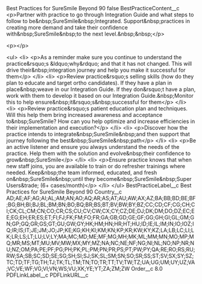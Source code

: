 <?xml version="1.0" encoding="UTF-8"?>
<CustomMetadata xmlns="http://soap.sforce.com/2006/04/metadata" xmlns:xsi="http://www.w3.org/2001/XMLSchema-instance" xmlns:xsd="http://www.w3.org/2001/XMLSchema">
    <label>Best Practices for SureSmile Beyond 90</label>
    <protected>false</protected>
    <values>
        <field>BestPracticeContent__c</field>
        <value xsi:type="xsd:string">&lt;p&gt;Partner with practice to go through Integration Guide and what steps to follow to be&amp;nbsp;SureSmile&amp;nbsp;Integrated. Support&amp;nbsp;practices in creating more demand and take their confidence with&amp;nbsp;SureSmile&amp;nbsp;to the next level.&amp;nbsp;&amp;nbsp;​&lt;/p&gt;

&lt;p&gt;​&lt;/p&gt;

&lt;ul&gt;
	&lt;li&gt;
	&lt;p&gt;As a reminder make sure you continue to understand the practice&amp;rsquo;s &amp;ldquo;why&amp;rdquo; and that it has not changed. This will drive their&amp;nbsp;integration journey and help you make it successful for them​&lt;/p&gt;
	&lt;/li&gt;
	&lt;li&gt;
	&lt;p&gt;Review practice&amp;rsquo;s selling skills (how do they plan to educate and target ortho candidates). If they have a plan in place&amp;nbsp;weave in our Integration Guide. If they don&amp;rsquo;t have a plan, work with them to develop it based on our Integration Guide.&amp;nbsp;Monitor this to help ensure&amp;nbsp;it&amp;rsquo;s&amp;nbsp;successful for them​&lt;/p&gt;
	&lt;/li&gt;
	&lt;li&gt;
	&lt;p&gt;Review practice&amp;rsquo;s patient education plan and techniques. Will this help them bring increased awareness and acceptance to&amp;nbsp;SureSmile? How can you help optimize and increase efficiencies in their implementation and execution?​&lt;/p&gt;
	&lt;/li&gt;
	&lt;li&gt;
	&lt;p&gt;Discover how the practice intends to integrate&amp;nbsp;SureSmile&amp;nbsp;and then support that journey following the best&amp;nbsp;SureSmile&amp;nbsp;path​&lt;/p&gt;
	&lt;/li&gt;
	&lt;li&gt;
	&lt;p&gt;Be an active listener and ensure you always understand the needs of the practice. Help them with the solution and evolve&amp;nbsp;their confidence to grow&amp;nbsp;SureSmile​&lt;/p&gt;
	&lt;/li&gt;
	&lt;li&gt;
	&lt;p&gt;Ensure practice knows that when new staff joins, you are available to train or do refresher trainings where needed. Keep&amp;nbsp;the team informed, educated, and fresh on&amp;nbsp;SureSmile&amp;nbsp;until they become&amp;nbsp;SureSmile&amp;nbsp;Super Users&amp;trade; (6+ cases/month)​&lt;/p&gt;
	&lt;/li&gt;
&lt;/ul&gt;</value>
    </values>
    <values>
        <field>BestPracticeLabel__c</field>
        <value xsi:type="xsd:string">Best Practices for SureSmile Beyond 90</value>
    </values>
    <values>
        <field>Country__c</field>
        <value xsi:type="xsd:string">AD;AE;AF;AG;AI;AL;AM;AN;AO;AQ;AR;AS;AT;AU;AW;AX;AZ;BA;BB;BD;BE;BF;BG;BH;BI;BJ;BL;BM;BN;BO;BQ;BR;BS;BT;BV;BW;BY;BZ;CC;CD;CF;CG;CH;CI;CK;CL;CM;CN;CO;CR;CS;CU;CV;CW;CX;CY;CZ;DE;DJ;DK;DM;DO;DZ;EC;EE;EG;EH;ER;ES;ET;FI;FJ;FK;FM;FO;FR;GA;GB;GD;GE;GF;GG;GH;GI;GL;GM;GN;GP;GQ;GR;GS;GT;GU;GW;GY;HK;HM;HN;HR;HT;HU;ID;IE;IL;IM;IN;IO;IOZ;IQ;IR;IS;IT;JE;JM;JO;JP;KE;KG;KH;KI;KM;KN;KP;KR;KW;KY;KZ;LA;LB;LC;LI;LK;LR;LS;LT;LU;LV;LY;MA;MC;MD;ME;MF;MG;MH;MK;ML;MM;MN;MO;MP;MQ;MR;MS;MT;MU;MV;MW;MX;MY;MZ;NA;NC;NE;NF;NG;NI;NL;NO;NP;NR;NU;NZ;OM;PA;PE;PF;PG;PH;PK;PL;PM;PN;PR;PS;PT;PW;PY;QA;RE;RO;RS;RU;RW;SA;SB;SC;SD;SE;SG;SH;SI;SJ;SK;SL;SM;SN;SO;SR;SS;ST;SV;SX;SY;SZ;TC;TD;TF;TG;TH;TJ;TK;TL;TM;TN;TO;TR;TT;TV;TW;TZ;UA;UG;UM;UY;UZ;VA;VC;VE;WF;VG;VI;VN;WS;VU;XK;YE;YT;ZA;ZM;ZW</value>
    </values>
    <values>
        <field>Order__c</field>
        <value xsi:type="xsd:double">8.0</value>
    </values>
    <values>
        <field>PDFLinkLabel__c</field>
        <value xsi:nil="true"/>
    </values>
    <values>
        <field>PDFLinkURL__c</field>
        <value xsi:nil="true"/>
    </values>
</CustomMetadata>
